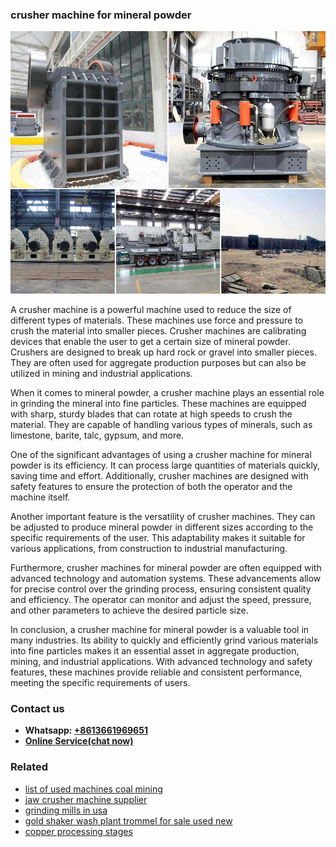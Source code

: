 <h3>crusher machine for mineral powder</h3><img src='1702260190.jpg' alt=''><p>A crusher machine is a powerful machine used to reduce the size of different types of materials. These machines use force and pressure to crush the material into smaller pieces. Crusher machines are calibrating devices that enable the user to get a certain size of mineral powder. Crushers are designed to break up hard rock or gravel into smaller pieces. They are often used for aggregate production purposes but can also be utilized in mining and industrial applications.</p><p>When it comes to mineral powder, a crusher machine plays an essential role in grinding the mineral into fine particles. These machines are equipped with sharp, sturdy blades that can rotate at high speeds to crush the material. They are capable of handling various types of minerals, such as limestone, barite, talc, gypsum, and more.</p><p>One of the significant advantages of using a crusher machine for mineral powder is its efficiency. It can process large quantities of materials quickly, saving time and effort. Additionally, crusher machines are designed with safety features to ensure the protection of both the operator and the machine itself.</p><p>Another important feature is the versatility of crusher machines. They can be adjusted to produce mineral powder in different sizes according to the specific requirements of the user. This adaptability makes it suitable for various applications, from construction to industrial manufacturing.</p><p>Furthermore, crusher machines for mineral powder are often equipped with advanced technology and automation systems. These advancements allow for precise control over the grinding process, ensuring consistent quality and efficiency. The operator can monitor and adjust the speed, pressure, and other parameters to achieve the desired particle size.</p><p>In conclusion, a crusher machine for mineral powder is a valuable tool in many industries. Its ability to quickly and efficiently grind various materials into fine particles makes it an essential asset in aggregate production, mining, and industrial applications. With advanced technology and safety features, these machines provide reliable and consistent performance, meeting the specific requirements of users.</p><h3>Contact us</h3><ul><li><strong>Whatsapp:&nbsp;<a href="https://wa.me/8613661969651">+8613661969651</a></strong></li><li><a href="https://swt.shibang-china.com/?git&amp;zhl&amp;crusher machine for mineral powder"><strong>Online Service(chat now)</strong></a></li></ul><h3>Related</h3><ul><li><a href='list of used machines coal mining.md'>list of used machines coal mining</a></li><li><a href='jaw crusher machine supplier.md'>jaw crusher machine supplier</a></li><li><a href='grinding mills in usa.md'>grinding mills in usa</a></li><li><a href='gold shaker wash plant trommel for sale used new.md'>gold shaker wash plant trommel for sale used new</a></li><li><a href='copper processing stages.md'>copper processing stages</a></li></ul>
